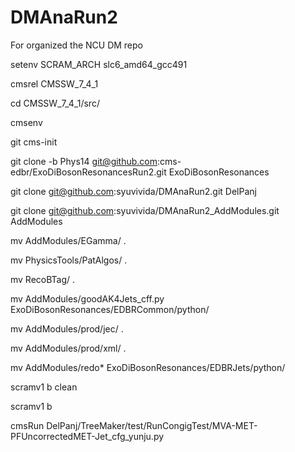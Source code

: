 # DMAnaRun2
For organized the NCU DM repo

setenv SCRAM_ARCH slc6_amd64_gcc491

cmsrel CMSSW_7_4_1

cd CMSSW_7_4_1/src/

cmsenv

git cms-init

git clone -b Phys14 git@github.com:cms-edbr/ExoDiBosonResonancesRun2.git ExoDiBosonResonances

git clone git@github.com:syuvivida/DMAnaRun2.git DelPanj

git clone git@github.com:syuvivida/DMAnaRun2_AddModules.git AddModules

mv AddModules/EGamma/ .

mv PhysicsTools/PatAlgos/ .

mv RecoBTag/ . 

mv AddModules/goodAK4Jets_cff.py ExoDiBosonResonances/EDBRCommon/python/

mv AddModules/prod/jec/ .

mv AddModules/prod/xml/ .

mv AddModules/redo*  ExoDiBosonResonances/EDBRJets/python/

scramv1 b clean

scramv1 b

cmsRun DelPanj/TreeMaker/test/RunCongigTest/MVA-MET-PFUncorrectedMET-Jet_cfg_yunju.py 
